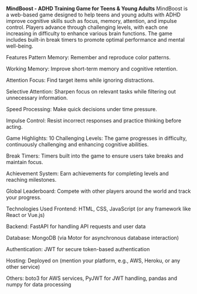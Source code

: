 
**MindBoost - ADHD Training Game for Teens & Young Adults**
MindBoost is a web-based game designed to help teens and young adults with ADHD improve cognitive skills such as focus, memory, attention, and impulse control. Players advance through challenging levels, with each one increasing in difficulty to enhance various brain functions. The game includes built-in break timers to promote optimal performance and mental well-being.

Features
Pattern Memory: Remember and reproduce color patterns.

Working Memory: Improve short-term memory and cognitive retention.

Attention Focus: Find target items while ignoring distractions.

Selective Attention: Sharpen focus on relevant tasks while filtering out unnecessary information.

Speed Processing: Make quick decisions under time pressure.

Impulse Control: Resist incorrect responses and practice thinking before acting.

Game Highlights:
10 Challenging Levels: The game progresses in difficulty, continuously challenging and enhancing cognitive abilities.

Break Timers: Timers built into the game to ensure users take breaks and maintain focus.

Achievement System: Earn achievements for completing levels and reaching milestones.

Global Leaderboard: Compete with other players around the world and track your progress.

Technologies Used
Frontend: HTML, CSS, JavaScript (or any framework like React or Vue.js)

Backend: FastAPI for handling API requests and user data

Database: MongoDB (via Motor for asynchronous database interaction)

Authentication: JWT for secure token-based authentication

Hosting: Deployed on (mention your platform, e.g., AWS, Heroku, or any other service)

Others: boto3 for AWS services, PyJWT for JWT handling, pandas and numpy for data processing

